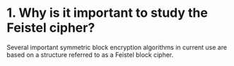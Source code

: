 # 1. Why is it important to study the Feistel cipher?
Several important symmetric block encryption algorithms in current use are based on a structure referred to as a Feistel 
block cipher.
